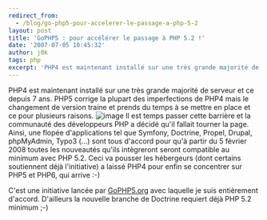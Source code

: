 ```yaml
---
redirect_from:
  - /blog/go-php5-pour-accelerer-le-passage-a-php-5-2
layout: post
title: 'GoPHP5 : pour accélérer le passage à PHP 5.2 !'
date: '2007-07-05 10:45:32'
author: j0k
tags: php
excerpt: 'PHP4 est maintenant installé sur une très grande majorité de serveur et ce depuis 7 ans. PHP5 corrige la plupart des imperfections de PHP4 mais le changement de version traine et prends du temps à se mettre en place et ce pour plusieurs raisons.   )   Il est temps passer cette barrière et la communauté des développeurs PHP a décidé qu''il fallait tourner la page.       ...'
---
```


PHP4 est maintenant installé sur une très grande majorité de serveur et ce depuis 7 ans. PHP5 corrige la plupart des imperfections de PHP4 mais le changement de version traine et prends du temps à se mettre en place et ce pour plusieurs raisons.   ![image]({http://gophp5.org/sites/gophp5.org/buttons/goPHP5-200x65.png})   Il est temps passer cette barrière et la communauté des développeurs PHP a décidé qu'il fallait tourner la page.   Ainsi, une flopée d'applications tel que Symfony, Doctrine, Propel, Drupal, phpMyAdmin, Typo3 (...) sont tous d'accord pour qu'à partir du 5 février 2008 toutes les nouveautés qu'ils intègreront seront compatible au minimum avec PHP 5.2. Ceci va pousser les hébergeurs (dont certains soutiennent déjà l'initiative) a laissé PHP4 pour enfin se concentrer sur PHP5 et PHP6, qui arrive :-)

C'est une initiative lancée par [GoPHP5.org](http://www.gophp5.org/) avec laquelle je suis entièrement d'accord.   D'ailleurs la nouvelle branche de Doctrine requiert déjà PHP 5.2 minimum ;-)
